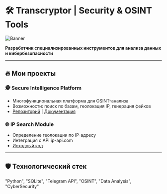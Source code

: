 # 🛠️ **Transcryptor** | Security & OSINT Tools

![Banner](https://postimg.cc/5jx54S5c)

**Разработчик специализированных инструментов для анализа данных и кибербезопасности**

---

## 🔥 **Мои проекты**

### 🕵️ **Secure Intelligence Platform**
- Многофункциональная платформа для OSINT-анализа
- Возможности: поиск по базам, геолокация IP, генерация фейков
- [Репозиторий](https://github.com/TRANSCRYPTOR-progr/ARCHANGEL-SOFTWARE) | [Документация]()

### 🌐 **IP Search Module**
- Определение геолокации по IP-адресу
- Интеграция с API ip-api.com
- [Исходный код](https://github.com/TRANSCRYPTOR-progr/IP-Analyzer/tree/main)

---

## 🛡️ **Технологический стек**
"Python", "SQLite", "Telegram API", "OSINT", "Data Analysis", "CyberSecurity"
